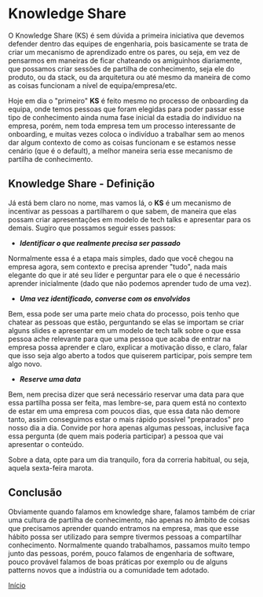 # Knowledge Share

O Knowledge Share (KS) é sem dúvida a primeira iniciativa que devemos defender dentro das equipes de engenharia, pois basicamente se trata de criar um mecanismo de aprendizado entre os pares, ou seja, em vez de pensarmos em maneiras de ficar chateando os amiguinhos diariamente, que possamos criar sessões de partilha de conhecimento, seja ele do produto, ou da stack, ou da arquitetura ou até mesmo da maneira de como as coisas funcionam a nível de equipa/empresa/etc.

Hoje em dia o "primeiro" **KS** é feito mesmo no processo de onboarding da equipa, onde temos pessoas que foram elegidas para poder passar esse tipo de conhecimento ainda numa fase inicial da estadia do indivíduo na empresa, porém, nem toda empresa tem um processo interessante de onboarding, e muitas vezes coloca o indivíduo a trabalhar sem ao menos dar algum contexto de como as coisas funcionam e se estamos nesse cenário (que é o default), a melhor maneira seria esse mecanismo de partilha de conhecimento.

## Knowledge Share - Definição

Já está bem claro no nome, mas vamos lá, o **KS** é um mecanismo de incentivar as pessoas a partilharem o que sabem, de maneira que elas possam criar apresentações em modelo de tech talks e apresentar para os demais. Sugiro que possamos seguir esses passos: 

- ***Identificar o que realmente precisa ser passado***

Normalmente essa é a etapa mais simples, dado que você chegou na empresa agora, sem contexto e precisa aprender "tudo", nada mais elegante do que ir até seu líder e perguntar para ele o que é necessário aprender inicialmente (dado que não podemos aprender tudo de uma vez). 

- ***Uma vez identificado, converse com os envolvidos***

Bem, essa pode ser uma parte meio chata do processo, pois tenho que chatear as pessoas que estão, perguntando se elas se importam se criar alguns slides e apresentar em um modelo de tech talk sobre o que essa pessoa ache relevante para que uma pessoa que acaba de entrar na empresa possa aprender e claro, explicar a motivação disso, e claro, falar que isso seja algo aberto a todos que quiserem participar, pois sempre tem algo novo.

- ***Reserve uma data***

Bem, nem precisa dizer que será necessário reservar uma data para que essa partilha possa ser feita, mas lembre-se, para quem está no contexto de estar em uma empresa com poucos dias, que essa data não demore tanto, assim conseguimos estar o mais rápido possível "preparados" pro nosso dia a dia. Convide por hora apenas algumas pessoas, inclusive faça essa pergunta (de quem mais poderia participar) a pessoa que vai apresentar o conteúdo.

Sobre a data, opte para um dia tranquilo, fora da correria habitual, ou seja, aquela sexta-feira marota.

## Conclusão

Obviamente quando falamos em knowledge share, falamos também de criar uma cultura de partilha de conhecimento, não apenas no âmbito de coisas que precisamos aprender quando entramos na empresa, mas que esse hábito possa ser utilizado para sempre tivermos pessoas a compartilhar conhecimento. Normalmente quando trabalhamos, passamos muito tempo junto das pessoas, porém, pouco falamos de engenharia de software, pouco provável falamos de boas práticas por exemplo ou de alguns patterns novos que a indústria ou a comunidade tem adotado.

[Início](https://github.com/thiagomarquessp/cultura-do-aprendizado)
